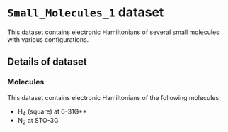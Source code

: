 #  `Small_Molecules_1` dataset
This dataset contains electronic Hamiltonians of several small molecules with various configurations.


## Details of dataset
### Molecules
This dataset contains electronic Hamiltonians of the following molecules:
- H<sub>4</sub> (square) at 6-31G**
- N<sub>2</sub> at STO-3G
